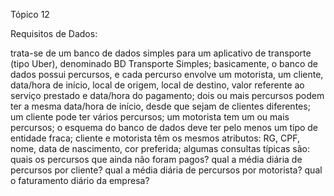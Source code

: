 Tópico 12

Requisitos de Dados:

trata-se de um banco de dados simples para um aplicativo de transporte (tipo Uber), denominado BD Transporte Simples;
basicamente, o banco de dados possui percursos, e cada percurso envolve um motorista, um cliente, data/hora de início, local de origem, local de destino, valor referente ao serviço prestado e data/hora do pagamento;
dois ou mais percursos podem ter a mesma data/hora de início, desde que sejam de clientes diferentes;
um cliente pode ter vários percursos;
um motorista tem um ou mais percursos;
o esquema do banco de dados deve ter pelo menos um tipo de entidade fraca;
cliente e motorista têm os mesmos atributos: RG, CPF, nome, data de nascimento, cor preferida;
algumas consultas típicas são:
quais os percursos que ainda não foram pagos?
qual a média diária de percursos por cliente?
qual a média diária de percursos por motorista?
qual o faturamento diário da empresa?
